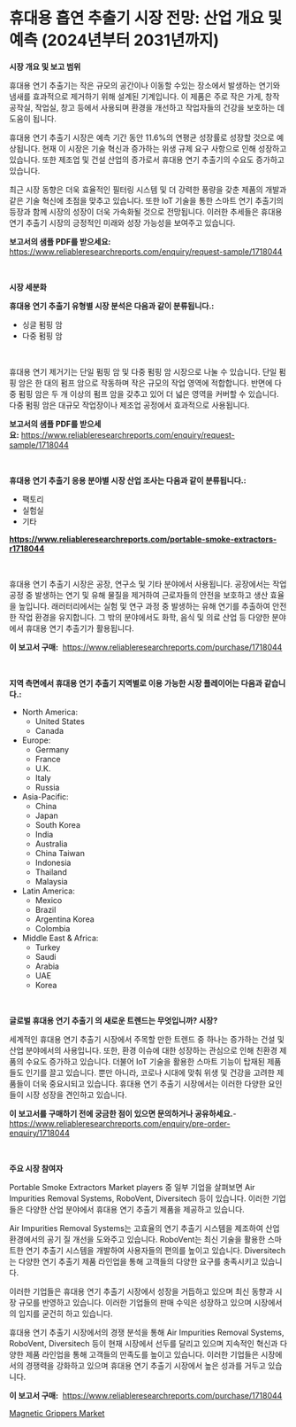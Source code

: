 <p><h1>휴대용 흡연 추출기 시장 전망: 산업 개요 및 예측 (2024년부터 2031년까지)</h1></p><p><strong>시장 개요 및 보고 범위</strong></p>
<p><p>휴대용 연기 추출기는 작은 규모의 공간이나 이동할 수있는 장소에서 발생하는 연기와 냄새를 효과적으로 제거하기 위해 설계된 기계입니다. 이 제품은 주로 작은 가게, 창작 공작실, 작업실, 창고 등에서 사용되며 환경을 개선하고 작업자들의 건강을 보호하는 데 도움이 됩니다.</p><p>휴대용 연기 추출기 시장은 예측 기간 동안 11.6%의 연평균 성장률로 성장할 것으로 예상됩니다. 현재 이 시장은 기술 혁신과 증가하는 위생 규제 요구 사항으로 인해 성장하고 있습니다. 또한 제조업 및 건설 산업의 증가로서 휴대용 연기 추출기의 수요도 증가하고 있습니다.</p><p>최근 시장 동향은 더욱 효율적인 필터링 시스템 및 더 강력한 풍량을 갖춘 제품의 개발과 같은 기술 혁신에 초점을 맞추고 있습니다. 또한 IoT 기술을 통한 스마트 연기 추출기의 등장과 함께 시장의 성장이 더욱 가속화될 것으로 전망됩니다. 이러한 추세들은 휴대용 연기 추출기 시장의 긍정적인 미래와 성장 가능성을 보여주고 있습니다.</p></p>
<p><strong>보고서의 샘플 PDF를 받으세요:</strong> <a href="https://www.reliableresearchreports.com/enquiry/request-sample/1718044">https://www.reliableresearchreports.com/enquiry/request-sample/1718044</a></p>
<p>&nbsp;</p>
<p><strong>시장 세분화</strong></p>
<p><strong>휴대용 연기 추출기 유형별 시장 분석은 다음과 같이 분류됩니다.:</strong></p>
<p><ul><li>싱글 펌핑 암</li><li>다중 펌핑 암</li></ul></p>
<p>&nbsp;</p>
<p><p>휴대용 연기 제거기는 단일 펌핑 암 및 다중 펌핑 암 시장으로 나눌 수 있습니다. 단일 펌핑 암은 한 대의 펌프 암으로 작동하며 작은 규모의 작업 영역에 적합합니다. 반면에 다중 펌핑 암은 두 개 이상의 펌프 암을 갖추고 있어 더 넓은 영역을 커버할 수 있습니다. 다중 펌핑 암은 대규모 작업장이나 제조업 공정에서 효과적으로 사용됩니다.</p></p>
<p><strong>보고서의 샘플 PDF를 받으세요:</strong>&nbsp;<a href="https://www.reliableresearchreports.com/enquiry/request-sample/1718044">https://www.reliableresearchreports.com/enquiry/request-sample/1718044</a></p>
<p>&nbsp;</p>
<p><strong> 휴대용 연기 추출기 응용 분야별 시장 산업 조사는 다음과 같이 분류됩니다.:</strong></p>
<p><ul><li>팩토리</li><li>실험실</li><li>기타</li></ul></p>
<p><strong><a href="https://www.reliableresearchreports.com/portable-smoke-extractors-r1718044">https://www.reliableresearchreports.com/portable-smoke-extractors-r1718044</a></strong></p>
<p>&nbsp;</p>
<p><p>휴대용 연기 추출기 시장은 공장, 연구소 및 기타 분야에서 사용됩니다. 공장에서는 작업 공정 중 발생하는 연기 및 유해 물질을 제거하여 근로자들의 안전을 보호하고 생산 효율을 높입니다. 래러터리에서는 실험 및 연구 과정 중 발생하는 유해 연기를 추출하여 안전한 작업 환경을 유지합니다. 그 밖의 분야에서도 화학, 음식 및 의료 산업 등 다양한 분야에서 휴대용 연기 추출기가 활용됩니다.</p></p>
<p><strong>이 보고서 구매:</strong>&nbsp; <a href="https://www.reliableresearchreports.com/purchase/1718044">https://www.reliableresearchreports.com/purchase/1718044</a></p>
<p>&nbsp;</p>
<p><strong>지역 측면에서 휴대용 연기 추출기 지역별로 이용 가능한 시장 플레이어는 다음과 같습니다.:</strong></p>
<p><ul>
    <li>
        North America:
        <ul>
            <li>United States</li>
            <li>Canada</li>
        </ul>
    </li>
    <li>
        Europe:
        <ul>
            <li>Germany</li>
            <li>France</li>
            <li>U.K.</li>
            <li>Italy</li>
            <li>Russia</li>
        </ul>
    </li>
    <li>
        Asia-Pacific:
        <ul>
            <li>China</li>
            <li>Japan</li>
            <li>South Korea</li>
            <li>India</li>
            <li>Australia</li>
            <li>China Taiwan</li>
            <li>Indonesia</li>
            <li>Thailand</li>
            <li>Malaysia</li>
        </ul>
    </li>
    <li>
        Latin America:
        <ul>
            <li>Mexico</li>
            <li>Brazil</li>
            <li>Argentina Korea</li>
            <li>Colombia</li>
        </ul>
    </li>
    <li>
        Middle East & Africa:
        <ul>
            <li>Turkey</li>
            <li>Saudi</li>
            <li>Arabia</li>
            <li>UAE</li>
            <li>Korea</li>
        </ul>
    </li>
    </ul></p>
<p>&nbsp;</p>
<p><strong>글로벌 휴대용 연기 추출기 의 새로운 트렌드는 무엇입니까? 시장?</strong></p>
<p><p>세계적인 휴대용 연기 추출기 시장에서 주목할 만한 트렌드 중 하나는 증가하는 건설 및 산업 분야에서의 사용입니다. 또한, 환경 이슈에 대한 성장하는 관심으로 인해 친환경 제품의 수요도 증가하고 있습니다. 더불어 IoT 기술을 활용한 스마트 기능이 탑재된 제품들도 인기를 끌고 있습니다. 뿐만 아니라, 코로나 시대에 맞춰 위생 및 건강을 고려한 제품들이 더욱 중요시되고 있습니다. 휴대용 연기 추출기 시장에서는 이러한 다양한 요인들이 시장 성장을 견인하고 있습니다.</p></p>
<p><strong>이 보고서를 구매하기 전에 궁금한 점이 있으면 문의하거나 공유하세요.</strong>- <a href="https://www.reliableresearchreports.com/enquiry/pre-order-enquiry/1718044">https://www.reliableresearchreports.com/enquiry/pre-order-enquiry/1718044</a></p>
<p>&nbsp;</p>
<p><strong>주요 시장 참여자</strong></p>
<p><p>Portable Smoke Extractors Market players 중 일부 기업을 살펴보면 Air Impurities Removal Systems, RoboVent, Diversitech 등이 있습니다. 이러한 기업들은 다양한 산업 분야에서 휴대용 연기 추출기 제품을 제공하고 있습니다.</p><p>Air Impurities Removal Systems는 고효율의 연기 추출기 시스템을 제조하여 산업 환경에서의 공기 질 개선을 도와주고 있습니다. RoboVent는 최신 기술을 활용한 스마트한 연기 추출기 시스템을 개발하여 사용자들의 편의를 높이고 있습니다. Diversitech는 다양한 연기 추출기 제품 라인업을 통해 고객들의 다양한 요구를 충족시키고 있습니다.</p><p>이러한 기업들은 휴대용 연기 추출기 시장에서 성장을 거듭하고 있으며 최신 동향과 시장 규모를 반영하고 있습니다. 이러한 기업들의 판매 수익은 성장하고 있으며 시장에서의 입지를 굳건히 하고 있습니다.</p><p>휴대용 연기 추출기 시장에서의 경쟁 분석을 통해 Air Impurities Removal Systems, RoboVent, Diversitech 등이 현재 시장에서 선두를 달리고 있으며 지속적인 혁신과 다양한 제품 라인업을 통해 고객들의 만족도를 높이고 있습니다. 이러한 기업들은 시장에서의 경쟁력을 강화하고 있으며 휴대용 연기 추출기 시장에서 높은 성과를 거두고 있습니다.</p></p>
<p><strong>이 보고서 구매:</strong>&nbsp;&nbsp;<a href="https://www.reliableresearchreports.com/purchase/1718044">https://www.reliableresearchreports.com/purchase/1718044</a></p>
<p><p><a href="https://github.com/okotobwrhuteie/Market-Research-Report-List-2/blob/main/magnetic-grippers-market.md">Magnetic Grippers Market</a></p></p>